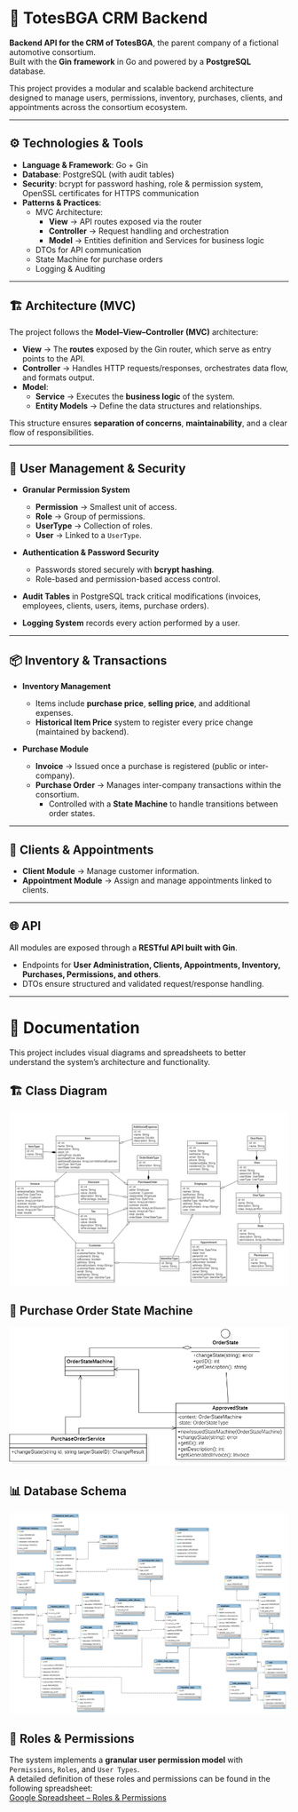 # 🚗 TotesBGA CRM Backend  

**Backend API for the CRM of TotesBGA**, the parent company of a fictional automotive consortium.  
Built with the **Gin framework** in Go and powered by a **PostgreSQL** database.  

This project provides a modular and scalable backend architecture designed to manage users, permissions, inventory, purchases, clients, and appointments across the consortium ecosystem.  


---

## ⚙️ Technologies & Tools  

- **Language & Framework**: Go + Gin  
- **Database**: PostgreSQL (with audit tables)  
- **Security**: bcrypt for password hashing, role & permission system, OpenSSL certificates for HTTPS communication  
- **Patterns & Practices**:  
  - MVC Architecture:  
    - **View** → API routes exposed via the router  
    - **Controller** → Request handling and orchestration  
    - **Model** → Entities definition and Services for business logic  
  - DTOs for API communication  
  - State Machine for purchase orders  
  - Logging & Auditing  

---

## 🏗️ Architecture (MVC)  

The project follows the **Model–View–Controller (MVC)** architecture:  

- **View** → The **routes** exposed by the Gin router, which serve as entry points to the API.  
- **Controller** → Handles HTTP requests/responses, orchestrates data flow, and formats output.  
- **Model**:  
  - **Service** → Executes the **business logic** of the system.  
  - **Entity Models** → Define the data structures and relationships.  

This structure ensures **separation of concerns**, **maintainability**, and a clear flow of responsibilities.  

---

## 🔐 User Management & Security  

- **Granular Permission System**  
  - **Permission** → Smallest unit of access.  
  - **Role** → Group of permissions.  
  - **UserType** → Collection of roles.  
  - **User** → Linked to a `UserType`.  

- **Authentication & Password Security**  
  - Passwords stored securely with **bcrypt hashing**.  
  - Role-based and permission-based access control.  

- **Audit Tables** in PostgreSQL track critical modifications (invoices, employees, clients, users, items, purchase orders).  

- **Logging System** records every action performed by a user.  

---

## 📦 Inventory & Transactions  

- **Inventory Management**  
  - Items include **purchase price**, **selling price**, and additional expenses.  
  - **Historical Item Price** system to register every price change (maintained by backend).  

- **Purchase Module**  
  - **Invoice** → Issued once a purchase is registered (public or inter-company).  
  - **Purchase Order** → Manages inter-company transactions within the consortium.  
    - Controlled with a **State Machine** to handle transitions between order states.  

---

## 👥 Clients & Appointments  

- **Client Module** → Manage customer information.  
- **Appointment Module** → Assign and manage appointments linked to clients.  

---

## 🌐 API  

All modules are exposed through a **RESTful API built with Gin**.  
- Endpoints for **User Administration, Clients, Appointments, Inventory, Purchases, Permissions, and others**.  
- DTOs ensure structured and validated request/response handling.  

---

# 📘 Documentation  

This project includes visual diagrams and spreadsheets to better understand the system’s architecture and functionality.  


## 🏗️ Class Diagram  
![Class Diagram](ClassDiagram1.png)  

## 🔄 Purchase Order State Machine  
![Purchase Order State Machine](MachineState.png)  

## 📊 Database Schema  
![Database Schema](bd.png)  


## 👥 Roles & Permissions  
The system implements a **granular user permission model** with `Permissions`, `Roles`, and `User Types`.  
A detailed definition of these roles and permissions can be found in the following spreadsheet:  
[Google Spreadsheet – Roles & Permissions](https://docs.google.com/spreadsheets/d/11m102lqUJTmU0siZoBioVnoCZNL1aB6UESGzQxuqE8w/edit?usp=sharing)


